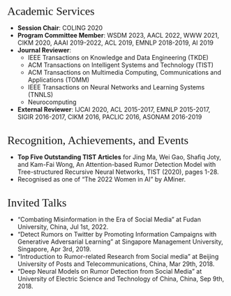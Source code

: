 
<p><span style="font-family:georgia,serif;"><span style="font-size:26px;">Academic Services</span></span></p>

- **Session Chair**: COLING 2020
- **Program Committee Member**: WSDM 2023, AACL 2022, WWW 2021, CIKM 2020, AAAI 2019-2022, ACL 2019, EMNLP 2018-2019, AI 2019
- **Journal Reviewer**:
    - IEEE Transactions on Knowledge and Data Engineering (TKDE)
    - ACM Transactions on Intelligent Systems and Technology (TIST)
    - ACM Transactions on Multimedia Computing, Communications and Applications (TOMM)
    - IEEE Transactions on Neural Networks and Learning Systems (TNNLS)
    - Neurocomputing
- **External Reviewer**: IJCAI 2020, ACL 2015-2017, EMNLP 2015-2017, SIGIR 2016-2017, CIKM 2016, PACLIC 2016, ASONAM 2016-2019  
&emsp;    

<p><span style="font-family:georgia,serif;"><span style="font-size:26px;">Recognition, Achievements, and Events</span></span></p>

- **Top Five Outstanding TIST Articles** for Jing Ma, Wei Gao, Shafiq Joty, and Kam-Fai Wong, An Attention-based Rumor Detection Model with Tree-structured Recursive Neural Networks, TIST (2020), pages 1-28.  
- Recognised as one of “The 2022 Women in AI” by AMiner.  
&emsp; 


<p><span style="font-family:georgia,serif;"><span style="font-size:26px;">Invited Talks</span></span></p>

- “Combating Misinformation in the Era of Social Media” at Fudan University, China, Jul 1st, 2022.  
- “Detect Rumors on Twitter by Promoting Information Campaigns with Generative Adversarial Learning” at Singapore Management University, Singapore, Apr 3rd, 2019. 
- “Introduction to Rumor-related Research from Social media” at Beijing University of Posts and Telecommunications, China, Mar 29th, 2018. 
- “Deep Neural Models on Rumor Detection from Social Media” at University of Electric Science and Technology of China, China, Sep 9th, 2018. 

